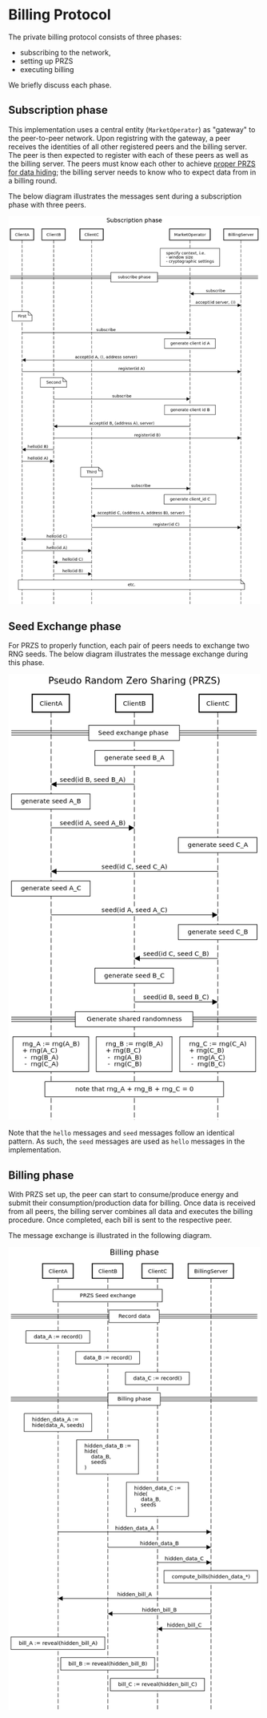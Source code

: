 # Billing Protocol
The private billing protocol consists of three phases:
- subscribing to the network,
- setting up PRZS
- executing billing

We briefly discuss each phase.

## Subscription phase
This implementation uses a central entity (`MarketOperator`) as "gateway" to the peer-to-peer network.
Upon registring with the gateway, a peer receives the identities of all other registered peers and the billing server.
The peer is then expected to register with each of these peers as well as the billing server.
The peers must know each other to achieve [proper PRZS for data hiding](./protocol.md); the billing server needs to know who to expect data from in a billing round.

The below diagram illustrates the messages sent during a subscription phase with three peers.

![Subscription phase message exchange](figures/subscription_phase.png)

## Seed Exchange phase
For PRZS to properly function, each pair of peers needs to exchange two RNG seeds.
The below diagram illustrates the message exchange during this phase.

![Seed exchange phase message exchange](figures/seed_exchange_phase.png)

Note that the `hello` messages and `seed` messages follow an identical pattern. As such, the `seed` messages are used as `hello` messages in the implementation.

## Billing phase
With PRZS set up, the peer can start to consume/produce energy and submit their consumption/production data for billing.
Once data is received from all peers, the billing server combines all data and executes the billing procedure.
Once completed, each bill is sent to the respective peer.

The message exchange is illustrated in the following diagram.

![Billing phase message exchange](figures/billing_phase.png)